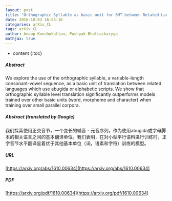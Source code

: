 ```yaml
---
layout: post
title: "Orthographic Syllable as basic unit for SMT between Related Languages"
date: 2016-10-03 16:53:10
categories: arXiv_CL
tags: arXiv_CL
author: Anoop Kunchukuttan, Pushpak Bhattacharyya
mathjax: true
---
```


* content
{:toc}

##### Abstract
We explore the use of the orthographic syllable, a variable-length consonant-vowel sequence, as a basic unit of translation between related languages which use abugida or alphabetic scripts. We show that orthographic syllable level translation significantly outperforms models trained over other basic units (word, morpheme and character) when training over small parallel corpora.

##### Abstract (translated by Google)
我们探索使用正交音节，一个变长的辅音 - 元音序列，作为使用abugida或字母脚本的相关语言之间的基本翻译单位。我们表明，在对小型平行语料进行训练时，正字音节水平翻译显着优于其他基本单位（词，语素和字符）训练的模型。

##### URL
[https://arxiv.org/abs/1610.00634](https://arxiv.org/abs/1610.00634)

##### PDF
[https://arxiv.org/pdf/1610.00634](https://arxiv.org/pdf/1610.00634)


